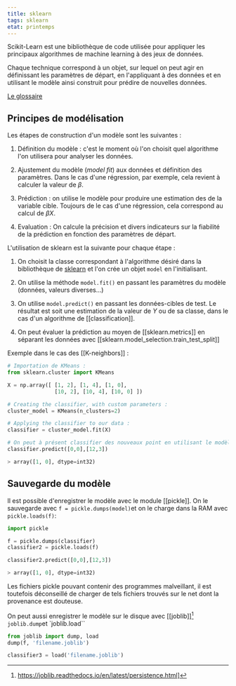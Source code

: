 ```yaml
---
title: sklearn
tags: sklearn
etat: printemps
---
```

Scikit-Learn est une bibliothèque de code utilisée pour appliquer les principaux algorithmes de machine learning à des jeux de données.

Chaque technique correspond à un objet, sur lequel on peut agir en définissant les paramètres de départ, en l'appliquant à des données et en utilisant le modèle ainsi construit pour prédire de nouvelles données.

[Le glossaire](https://scikit-learn.org/dev/glossary.html#glossary-of-common-terms-and-api-elements)

## Principes de modélisation

Les étapes de construction d'un modèle sont les suivantes :

1. Définition du modèle : c'est le moment où l'on choisit quel algorithme l'on utilisera pour analyser les données.

2. Ajustement du modèle (*model fit*) aux données et définition des paramètres. Dans le cas d'une régression, par exemple, cela revient à calculer la valeur de $\beta$. 

3. Prédiction : on utilise le modèle pour produire une estimation des de la variable cible. Toujours de le cas d'une régression, cela correspond au calcul de $\beta X$.

4. Evaluation : On calcule la précision et divers indicateurs sur la fiabilité de la prédiction en fonction des paramètres de départ.

L'utilisation de sklearn est la suivante pour chaque étape :

1. On choisit la classe correspondant à l'algorithme désiré dans la bibliothèque de [sklearn](https://scikit-learn.org/stable/user_guide.html) et l'on crée un objet `model` en l'initialisant.

2.  On utilise la méthode `model.fit()` en passant les paramètres du modèle (données, valeurs diverses...)

3. On utilise `model.predict()` en passant les données-cibles de test. Le résultat est soit une estimation de la valeur de $Y$ ou de sa classe, dans le cas d'un algorithme de [[classification]].

4. On peut évaluer la prédiction au moyen de [[sklearn.metrics]] en séparant les données avec [[sklearn.model_selection.train_test_split]]

Exemple dans le cas des [[K-neighbors]] :

```python
# Importation de KMeans :
from sklearn.cluster import KMeans

X = np.array([ [1, 2], [1, 4], [1, 0],
               [10, 2], [10, 4], [10, 0] ])

# Creating the classifier, with custom parameters :
cluster_model = KMeans(n_clusters=2)

# Applying the classifier to our data :
classifier = cluster_model.fit(X)

# On peut à présent classifier des nouveaux point en utilisant le modèle :
classifier.predict([0,0],[12,3])

> array([1, 0], dtype=int32)
```

## Sauvegarde du modèle
Il est possible d'enregistrer le modèle avec le module [[pickle]]. On le sauvegarde avec `f = pickle.dumps(model)`et on le charge dans la RAM avec `pickle.loads(f)`:

```python
import pickle

f = pickle.dumps(classifier)
classifier2 = pickle.loads(f)

classifier2.predict([0,0],[12,3])

> array([1, 0], dtype=int32)
````

Les fichiers pickle pouvant contenir des programmes malveillant, il est toutefois déconseillé de charger de tels fichiers trouvés sur le net dont la provenance est douteuse.

On peut aussi enregistrer le modèle sur le disque avec [[joblib]][^1] `joblib.dump`et `joblib.load``

```python
from joblib import dump, load
dump(f, 'filename.joblib')

classifier3 = load('filename.joblib')
````





[^1]: https://joblib.readthedocs.io/en/latest/persistence.html]

